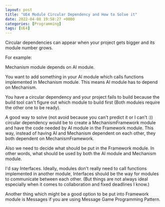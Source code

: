 ```yaml
---
layout: post
title: "UE4 Module Circular Dependency and How to Solve it"
date: 2022-04-08 19:58:27 +0000
categories: [Programming]
tags: [UE4]
---
```


Circular dependencies can appear when your project gets bigger and its module number grows.

For example:

Mechanism module depends on AI module.

You want to add something in your AI module which calls functions implemented in Mechanism module.
This means AI module has to depend on Mechanism.

You have a circular dependency and your project fails to build because the build tool can't figure out which module to build first (Both modules require the other one to be ready).

A good way to solve (not avoid because you can't predict it or I can't :)) circular dependency would be to create a MechanismFramework module and have the code needed by AI module in the Framework module. This way, instead of having AI and Mechanism dependent on each other, they both dependent on MechanismFramework.

Also we need to decide what should be put in the Framework module. In other words, what should be used by both the AI module and Mechanism module.

I'd say Interfaces. Ideally, modules don't really need to call functions implemented in another module, Interfaces should be the way for modules to communicate between each other. (But things are not always ideal especially when it comes to collaboration and fixed deadlines I know.)

Another thing which might be a good option to be put into Framework module is Messages if you are using Message Game Programming Pattern.
